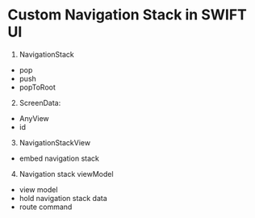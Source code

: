 #  Custom Navigation Stack in SWIFT UI

1. NavigationStack 

- pop
- push
- popToRoot

2. ScreenData: 

- AnyView
- id

3. NavigationStackView

- embed navigation stack

4. Navigation stack viewModel

- view model
- hold navigation stack data
- route command

